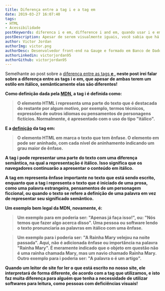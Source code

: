 ```yaml
---
title: Diferença entre a tag i e a tag em
date: 2019-03-27 16:07:40
tags:
- HTML
- Acessibilidade
postKeywords: diferenca i e em, difference i and em, quando usar i e em, significado i e em html, html i em
postDescription: Apesar de serem visualmente iguais, você sabia que há uma grande diferença entre as tags <i> e <em>? Visualmente, ambas deixam a palavra em itálico mas semânticamente elas tem um significado diferente! Você sabe qual?
author: Victor Jordan
authorImg: victor.png
authorDesc: Desenvolvedor front-end na Gauge e formado em Banco de Dados pela Fatec, apaixonado por usabilidade, performance e UX!
authorLinkedin: victorjordan95
authorGithub: victorjordan95
---
```


Semelhante ao post sobre a [diferença entre as tags <b> e <strong>](https://backefront.com.br/diferenca-entre-b-strong/), neste post irei falar sobre a diferença entre as tags **i** e **em**, que apesar de ambas terem um estilo em itálico, semânticamente elas são diferentes! 

Como definição dada pela [MDN](https://developer.mozilla.org/pt-BR/docs/Web/HTML/Element/i), a tag **i** é definida como: 

<!-- more -->

> O elemento HTML **i**  representa uma parte do texto que é destacada do restante por algum motivo, por exemplo, termos técnicos, expressões de outros idiomas ou pensamentos de personagens fictícios. Normalmente, é apresentado com o uso do tipo "itálico".

E a [definição](https://developer.mozilla.org/pt-BR/docs/Web/HTML/Element/em) da tag **em**:

> O elemento HTML **em** marca o texto que tem ênfase. O elemento **em** pode ser aninhado, com cada nível de aninhamento indicando um grau maior de ênfase.

A tag **i** pode representar uma parte do texto com uma diferença semântica, na qual a representação é **itálico**. Isso significa que os navegadores continuarão a apresentar o conteúdo em itálico.

A tag **em** representa ênfase importante no texto que está sendo escrito, enquanto que a tag **i** representa o texto que é iniciado de uma prosa, como uma palavra estrangeira, pensamentos de um personagem ficcional, ou quando o texto se refere a definição de uma palavra em vez de representar seu significado semântico.

Um exemplo bem legal da MDN, novamente, é:

> Um exemplo para **em** poderia ser: "Apenas já faça isso!", ou: "Nós temos que fazer algo acerca disso". Uma pessoa ou software lendo o texto pronunciaria as palavras em itálico com uma ênfase.

> Um exemplo para **i** poderia ser: "A Rainha Mary velejou na noite passada". Aqui, não é adicionada ênfase ou importância na palavra "Rainha Mary". É meramente indicado que o objeto em questão não é uma rainha chamada Mary, mas um navio chamado Rainha Mary. Outro exemplo para **i** poderia ser: "A palavra o é um artigo".

Quando um leitor de site for ler o que está escrito no nosso site, ele interpretará de forma diferente, de acordo com a tag que utilizamos, e isto faz muita diferença para alguém que tenha a necessidade de utilizar softwares para leitura, como pessoas com deficiências visuais!